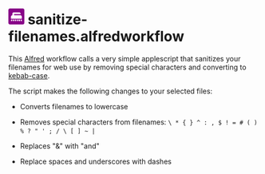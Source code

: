 # <img src="./images/icons/icon-sanitize-files.svg" width="32" height="32" alt="Sanitize Filenames"> sanitize-filenames.alfredworkflow

This [Alfred](https://www.alfredapp.com/) workflow calls a very simple applescript that sanitizes your filenames for web use by removing special characters and converting to [kebab-case](https://feral.ly/kebab-case).

The script makes the following changes to your selected files:

- Converts filenames to lowercase

- Removes special characters from filenames: `\ * { } ^ : , $ ! = # ( ) % ? " ' ; / \ [ ] ~ |`

- Replaces "&" with "and"

- Replace spaces and underscores with dashes
